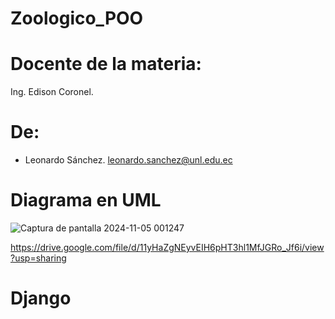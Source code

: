 # Zoologico_POO

# Docente de la materia:
Ing. Edison Coronel.

# De:
- Leonardo Sánchez.
  leonardo.sanchez@unl.edu.ec


# Diagrama en UML

![Captura de pantalla 2024-11-05 001247](https://github.com/user-attachments/assets/db952290-0c0e-42f8-bc36-c3080b7ecdd5)



https://drive.google.com/file/d/11yHaZgNEyvEIH6pHT3hl1MfJGRo_Jf6i/view?usp=sharing


# Django
